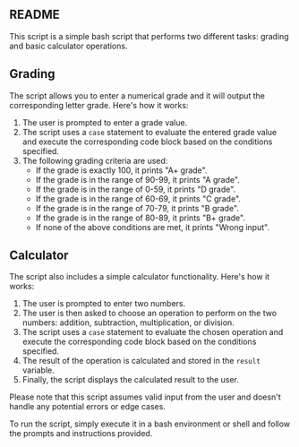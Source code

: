 ## README

This script is a simple bash script that performs two different tasks: grading and basic calculator operations.

## Grading

The script allows you to enter a numerical grade and it will output the corresponding letter grade. Here's how it works:

1. The user is prompted to enter a grade value.
2. The script uses a `case` statement to evaluate the entered grade value and execute the corresponding code block based on the conditions specified.
3. The following grading criteria are used:
   - If the grade is exactly 100, it prints "A+ grade".
   - If the grade is in the range of 90-99, it prints "A grade".
   - If the grade is in the range of 0-59, it prints "D grade".
   - If the grade is in the range of 60-69, it prints "C grade".
   - If the grade is in the range of 70-79, it prints "B grade".
   - If the grade is in the range of 80-89, it prints "B+ grade".
   - If none of the above conditions are met, it prints "Wrong input".

## Calculator

The script also includes a simple calculator functionality. Here's how it works:

1. The user is prompted to enter two numbers.
2. The user is then asked to choose an operation to perform on the two numbers: addition, subtraction, multiplication, or division.
3. The script uses a `case` statement to evaluate the chosen operation and execute the corresponding code block based on the conditions specified.
4. The result of the operation is calculated and stored in the `result` variable.
5. Finally, the script displays the calculated result to the user.

Please note that this script assumes valid input from the user and doesn't handle any potential errors or edge cases.

To run the script, simply execute it in a bash environment or shell and follow the prompts and instructions provided.
